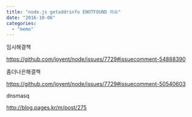 ```yaml
---
title: "node.js getaddrinfo ENOTFOUND 이슈"
date: "2016-10-06"
categories: 
  - "memo"
---
```


임시해결책

https://github.com/joyent/node/issues/7729#issuecomment-54888390

좀더나은해결책

https://github.com/joyent/node/issues/7729#issuecomment-50540603

dnsmasq

http://blog.pages.kr/m/post/275
